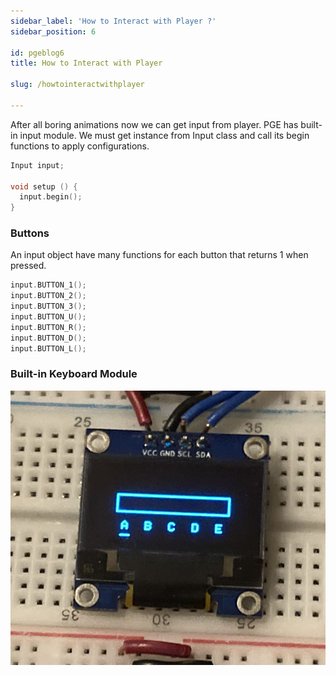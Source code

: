 ```yaml
---
sidebar_label: 'How to Interact with Player ?'
sidebar_position: 6

id: pgeblog6
title: How to Interact with Player

slug: /howtointeractwithplayer

---
```


After all boring animations now we can get input from player. PGE has built-in input module. We must get instance from Input class and call its begin functions to apply configurations.

```cpp
Input input;

void setup () {
  input.begin();
}
```

### Buttons

An input object have many functions for each button that returns 1 when pressed.

```cpp
input.BUTTON_1();
input.BUTTON_2();
input.BUTTON_3();
input.BUTTON_U();
input.BUTTON_R();
input.BUTTON_D();
input.BUTTON_L();
```

### Built-in Keyboard Module

![](../images/keyboard.jpg)